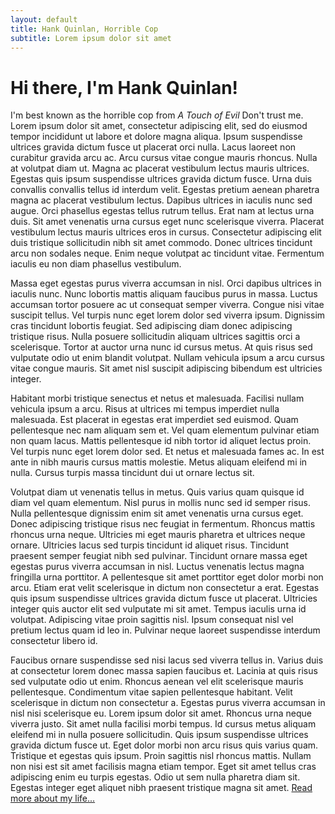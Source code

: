 ```yaml
---
layout: default
title: Hank Quinlan, Horrible Cop
subtitle: Lorem ipsum dolor sit amet
---
```


<h1>Hi there, I'm Hank Quinlan!</h1>
<p>I'm best known as the horrible cop from <em>A Touch of Evil</em> Don't trust me.
  Lorem ipsum dolor sit amet, consectetur adipiscing elit, sed do eiusmod tempor incididunt ut labore et dolore magna aliqua. Ipsum suspendisse ultrices gravida dictum fusce ut placerat orci nulla. Lacus laoreet non curabitur gravida arcu ac. Arcu cursus vitae congue mauris rhoncus. Nulla at volutpat diam ut. Magna ac placerat vestibulum lectus mauris ultrices. Egestas quis ipsum suspendisse ultrices gravida dictum fusce. Urna duis convallis convallis tellus id interdum velit. Egestas pretium aenean pharetra magna ac placerat vestibulum lectus. Dapibus ultrices in iaculis nunc sed augue. Orci phasellus egestas tellus rutrum tellus. Erat nam at lectus urna duis. Sit amet venenatis urna cursus eget nunc scelerisque viverra. Placerat vestibulum lectus mauris ultrices eros in cursus. Consectetur adipiscing elit duis tristique sollicitudin nibh sit amet commodo. Donec ultrices tincidunt arcu non sodales neque. Enim neque volutpat ac tincidunt vitae. Fermentum iaculis eu non diam phasellus vestibulum.

Massa eget egestas purus viverra accumsan in nisl. Orci dapibus ultrices in iaculis nunc. Nunc lobortis mattis aliquam faucibus purus in massa. Luctus accumsan tortor posuere ac ut consequat semper viverra. Congue nisi vitae suscipit tellus. Vel turpis nunc eget lorem dolor sed viverra ipsum. Dignissim cras tincidunt lobortis feugiat. Sed adipiscing diam donec adipiscing tristique risus. Nulla posuere sollicitudin aliquam ultrices sagittis orci a scelerisque. Tortor at auctor urna nunc id cursus metus. At quis risus sed vulputate odio ut enim blandit volutpat. Nullam vehicula ipsum a arcu cursus vitae congue mauris. Sit amet nisl suscipit adipiscing bibendum est ultricies integer.

Habitant morbi tristique senectus et netus et malesuada. Facilisi nullam vehicula ipsum a arcu. Risus at ultrices mi tempus imperdiet nulla malesuada. Est placerat in egestas erat imperdiet sed euismod. Quam pellentesque nec nam aliquam sem et. Vel quam elementum pulvinar etiam non quam lacus. Mattis pellentesque id nibh tortor id aliquet lectus proin. Vel turpis nunc eget lorem dolor sed. Et netus et malesuada fames ac. In est ante in nibh mauris cursus mattis molestie. Metus aliquam eleifend mi in nulla. Cursus turpis massa tincidunt dui ut ornare lectus sit.

Volutpat diam ut venenatis tellus in metus. Quis varius quam quisque id diam vel quam elementum. Nisl purus in mollis nunc sed id semper risus. Nulla pellentesque dignissim enim sit amet venenatis urna cursus eget. Donec adipiscing tristique risus nec feugiat in fermentum. Rhoncus mattis rhoncus urna neque. Ultricies mi eget mauris pharetra et ultrices neque ornare. Ultricies lacus sed turpis tincidunt id aliquet risus. Tincidunt praesent semper feugiat nibh sed pulvinar. Tincidunt ornare massa eget egestas purus viverra accumsan in nisl. Luctus venenatis lectus magna fringilla urna porttitor. A pellentesque sit amet porttitor eget dolor morbi non arcu. Etiam erat velit scelerisque in dictum non consectetur a erat. Egestas quis ipsum suspendisse ultrices gravida dictum fusce ut placerat. Ultricies integer quis auctor elit sed vulputate mi sit amet. Tempus iaculis urna id volutpat. Adipiscing vitae proin sagittis nisl. Ipsum consequat nisl vel pretium lectus quam id leo in. Pulvinar neque laoreet suspendisse interdum consectetur libero id.

Faucibus ornare suspendisse sed nisi lacus sed viverra tellus in. Varius duis at consectetur lorem donec massa sapien faucibus et. Lacinia at quis risus sed vulputate odio ut enim. Rhoncus aenean vel elit scelerisque mauris pellentesque. Condimentum vitae sapien pellentesque habitant. Velit scelerisque in dictum non consectetur a. Egestas purus viverra accumsan in nisl nisi scelerisque eu. Lorem ipsum dolor sit amet. Rhoncus urna neque viverra justo. Sit amet nulla facilisi morbi tempus. Id cursus metus aliquam eleifend mi in nulla posuere sollicitudin. Quis ipsum suspendisse ultrices gravida dictum fusce ut. Eget dolor morbi non arcu risus quis varius quam. Tristique et egestas quis ipsum. Proin sagittis nisl rhoncus mattis. Nullam non nisi est sit amet facilisis magna etiam tempor. Eget sit amet tellus cras adipiscing enim eu turpis egestas. Odio ut sem nulla pharetra diam sit. Egestas integer eget aliquet nibh praesent tristique magna sit amet.
<a href="/index">Read more about my life...</a></p>
